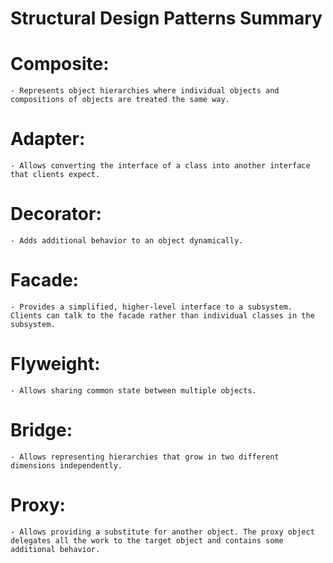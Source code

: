 # Structural Design Patterns Summary

# Composite: 
	- Represents object hierarchies where individual objects and compositions of objects are treated the same way.

# Adapter: 
	- Allows converting the interface of a class into another interface that clients expect.

# Decorator: 
	- Adds additional behavior to an object dynamically.

# Facade: 
	- Provides a simplified, higher-level interface to a subsystem. Clients can talk to the facade rather than individual classes in the subsystem.

# Flyweight: 
	- Allows sharing common state between multiple objects.

# Bridge: 
	- Allows representing hierarchies that grow in two different dimensions independently.

# Proxy: 
	- Allows providing a substitute for another object. The proxy object delegates all the work to the target object and contains some additional behavior.